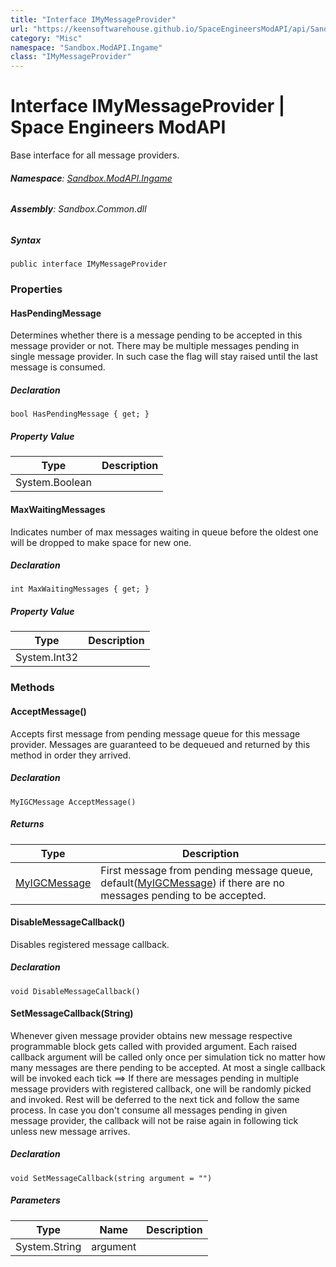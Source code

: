 ```yaml
---
title: "Interface IMyMessageProvider"
url: "https://keensoftwarehouse.github.io/SpaceEngineersModAPI/api/Sandbox.ModAPI.Ingame.IMyMessageProvider.html"
category: "Misc"
namespace: "Sandbox.ModAPI.Ingame"
class: "IMyMessageProvider"
---
```


# Interface IMyMessageProvider | Space Engineers ModAPI

Base interface for all message providers.

###### **Namespace**: [Sandbox.ModAPI.Ingame](https://keensoftwarehouse.github.io/SpaceEngineersModAPI/api/Sandbox.ModAPI.Ingame.html)

###### **Assembly**: Sandbox.Common.dll

##### Syntax

```
public interface IMyMessageProvider
```

### Properties

#### HasPendingMessage

Determines whether there is a message pending to be accepted in this message provider or not. There may be multiple messages pending in single message provider. In such case the flag will stay raised until the last message is consumed.

##### Declaration

```
bool HasPendingMessage { get; }
```

##### Property Value

| Type | Description |
| --- | --- |
| System.Boolean |     |

#### MaxWaitingMessages

Indicates number of max messages waiting in queue before the oldest one will be dropped to make space for new one.

##### Declaration

```
int MaxWaitingMessages { get; }
```

##### Property Value

| Type | Description |
| --- | --- |
| System.Int32 |     |

### Methods

#### AcceptMessage()

Accepts first message from pending message queue for this message provider. Messages are guaranteed to be dequeued and returned by this method in order they arrived.

##### Declaration

```
MyIGCMessage AcceptMessage()
```

##### Returns

| Type | Description |
| --- | --- |
| [MyIGCMessage](https://keensoftwarehouse.github.io/SpaceEngineersModAPI/api/Sandbox.ModAPI.Ingame.MyIGCMessage.html) | First message from pending message queue, default([MyIGCMessage](https://keensoftwarehouse.github.io/SpaceEngineersModAPI/api/Sandbox.ModAPI.Ingame.MyIGCMessage.html)) if there are no messages pending to be accepted. |

#### DisableMessageCallback()

Disables registered message callback.

##### Declaration

```
void DisableMessageCallback()
```

#### SetMessageCallback(String)

Whenever given message provider obtains new message respective programmable block gets called with provided argument. Each raised callback argument will be called only once per simulation tick no matter how many messages are there pending to be accepted. At most a single callback will be invoked each tick ==> If there are messages pending in multiple message providers with registered callback, one will be randomly picked and invoked. Rest will be deferred to the next tick and follow the same process. In case you don't consume all messages pending in given message provider, the callback will not be raise again in following tick unless new message arrives.

##### Declaration

```
void SetMessageCallback(string argument = "")
```

##### Parameters

| Type | Name | Description |
| --- | --- | --- |
| System.String | argument |     |